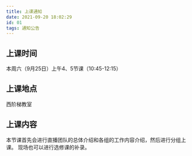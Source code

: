 ```yaml
---
title: 上课通知
date: 2021-09-20 18:02:29
id: 01
tags: 通知公告
---
```

## 上课时间
本周六（9月25日）上午4、5节课（10:45-12:15）
## 上课地点
西阶梯教室
## 上课内容
本节课首先会进行直播团队的总体介绍和各组的工作内容介绍，然后进行分组上课。
现场也可以进行选修课的补录。
